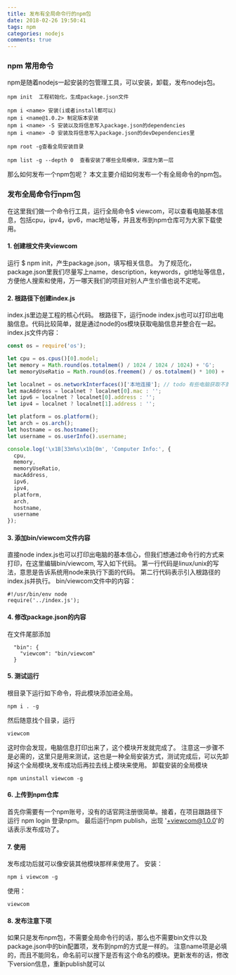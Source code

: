 ```yaml
---
title: 发布有全局命令行的npm包
date: 2018-02-26 19:50:41
tags: npm
categories: nodejs
comments: true
---
```


### npm 常用命令
npm是随着nodejs一起安装的包管理工具，可以安装，卸载，发布nodejs包。
```
npm init  工程初始化，生成package.json文件

npm i <name> 安装(i或者install都可以)
npm i <name@1.0.2> 制定版本安装
npm i <name> -S 安装以及将信息写入package.json的dependencies
npm i <name> -D 安装及将信息写入package.json的devDependencies里

npm root -g查看全局安装目录

npm list -g --depth 0  查看安装了哪些全局模块，深度为第一层

```
那么如何发布一个npm包呢？
本文主要介绍如何发布一个有全局命令的npm包。
<!-- more -->
### 发布全局命令行npm包
在这里我们做一个命令行工具，运行全局命令$ viewcom，可以查看电脑基本信息，包括cpu，ipv4，ipv6，mac地址等，并且发布到npm仓库可为大家下载使用。
#### 1. 创建根文件夹viewcom 
运行 $ npm init，产生package.json，填写相关信息。
为了规范化，package.json里我们尽量写上name，description，keywords，git地址等信息，方便他人搜索和使用，万一哪天我们的项目对别人产生价值也说不定呢。
#### 2. 根路径下创建index.js 
index.js里边是工程的核心代码。
根路径下，运行node index.js也可以打印出电脑信息。代码比较简单，就是通过node的os模块获取电脑信息并整合在一起。
index.js文件内容：
```js
const os = require('os');

let cpu = os.cpus()[0].model;
let memory = Math.round(os.totalmem() / 1024 / 1024 / 1024) + 'G';
let memoryUseRatio = Math.round(os.freemem() / os.totalmem() * 100) + '%';

let localnet = os.networkInterfaces()['本地连接']; // todo 有些电脑获取不到，待解决
let macAddress = localnet ? localnet[0].mac : '';
let ipv6 = localnet ? localnet[0].address : '';
let ipv4 = localnet ? localnet[1].address : '';

let platform = os.platform();
let arch = os.arch();
let hostname = os.hostname();
let username = os.userInfo().username;

console.log('\x1B[33m%s\x1b[0m', 'Computer Info:', {
  cpu,
  memory,
  memoryUseRatio,
  macAddress,
  ipv6,
  ipv4,
  platform,
  arch,
  hostname,
  username
});

```
#### 3. 添加bin/viewcom文件内容
直接node index.js也可以打印出电脑的基本信心，但我们想通过命令行的方式来打印，在这里编辑bin/viewcom, 写入如下代码。
第一行代码是linux/unix的写法，意思是告诉系统用node来执行下面的代码。
第二行代码表示引入根路径的index.js并执行。
bin/viewcom文件中的内容：
```
#!/usr/bin/env node
require('../index.js');

```
#### 4. 修改package.json的内容

在文件尾部添加
```
  "bin": {
    "viewcom": "bin/viewcom"
  }
```

#### 5. 测试运行
根目录下运行如下命令，将此模块添加进全局。
```
npm i . -g
```
然后随意找个目录，运行
```
viewcom
```
这时你会发现，电脑信息打印出来了，这个模块开发就完成了。
注意这一步骤不是必需的，这里只是用来测试，这也是一种全局安装方式，测试完成后，可以先卸掉这个全局模块,发布成功后再拉去线上模块来使用。
卸载安装的全局模块
```
npm uninstall viewcom -g
```

#### 6. 上传到npm仓库
首先你需要有一个npm账号，没有的话官网注册很简单。接着，在项目跟路径下运行 npm login 登录npm。
最后运行npm publish，出现 '+viewcom@1.0.0'的话表示发布成功了。

#### 7. 使用
发布成功后就可以像安装其他模块那样来使用了。
安装：
```
npm i viewcom -g
```
使用：
```
viewcom
```

#### 8. 发布注意下项
如果只是发布npm包，不需要全局命令行的话，那么也不需要bin文件以及package.json中的bin配置项，发布到npm的方式是一样的。
注意name项是必填的，而且不能同名，命名前可以搜下是否有这个命名的模块。更新发布的话，修改下version信息，重新publish就可以